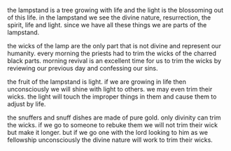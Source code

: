 the lampstand is a tree growing with life and the light is the blossoming out of
this life. in the lampstand we see the divine nature, resurrection, the spirit, life
and light. since we have all these things we are parts of the lampstand.

the wicks of the lamp are the only part that is not divine and represent our humanity. every morning the priests had to trim the wicks of the charred black parts. morning revival is an excellent time for us to trim the wicks by reviewing our previous day and confessing our sins.

the fruit of the lampstand is light. if we are growing in life then unconsciously we will shine with light to others. we may even trim their wicks. the light will touch the improper things in them and cause them to adjust by life.

the snuffers and snuff dishes are made of pure gold. only divinity can trim the wicks. if we go to someone to rebuke them we will not trim their wick but make it longer. but if we go one with the lord looking to him as we fellowship unconsciously the divine nature will work to trim their wicks.
